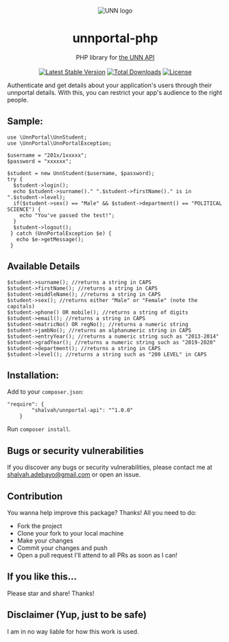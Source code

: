 <p align="center"><img  alt="UNN logo" src ="http://www.unn.edu.ng/wp-content/uploads/2015/03/UNN_Logo.jpg" />
<br><h1 align="center">unnportal-php</h1></p>
 
 <p align="center">PHP library for <a href="https://github.com/shalvah/unn-api">the UNN API</a>
 <br><br><a href="https://packagist.org/packages/shalvah/unnportal-api"><img alt="Latest Stable Version" src="https://poser.pugx.org/shalvah/unnportal-api/v/stable"></a> <a href="https://packagist.org/packages/shalvah/unnportal-api"><img alt="Total Downloads" src="https://poser.pugx.org/shalvah/unnportal-api/downloads"></a> <a href="https://packagist.org/packages/shalvah/unnportal-api"><img alt="License" src="https://poser.pugx.org/shalvah/unnportal-api/license"></a></p>

Authenticate and get details about your application's users through their unnportal details. With this, you can restrict your app's audience to the right people.

## Sample:
```
use \UnnPortal\UnnStudent;
use \UnnPortal\UnnPortalException;

$username = "201x/1xxxxx";
$password = "xxxxxx";

$student = new UnnStudent($username, $password);
try {
  $student->login();
  echo $student->surname()." ".$student->firstName()." is in ".$student->level);
  if($student->sex() == "Male" && $student->department() == "POLITICAL SCIENCE") {
    echo "You've passed the test!";
  }
  $student->logout();
 } catch (UnnPortalException $e) {
   echo $e->getMessage();
 }
 ```

## Available Details
```
$student->surname(); //returns a string in CAPS
$student->firstName(); //returns a string in CAPS
$student->middleName(); //returns a string in CAPS
$student->sex(); //returns either "Male" or "Female" (note the capitals)
$student->phone() OR mobile(); //returns a string of digits
$student->email(); //returns a string in CAPS
$student->matricNo() OR regNo(); //returns a numeric string
$student->jambNo(); //returns an alphanumeric string in CAPS
$student->entryYear(); //returns a numeric string such as "2013-2014"
$student->gradYear(); //returns a numeric string such as "2019-2020"
$student->department(); //returns a string in CAPS
$student->level(); //returns a string such as "200 LEVEL" in CAPS
```
## Installation:
Add to your `composer.json`:
```
"require": {
        "shalvah/unnportal-api": "^1.0.0"
    }
```
Run `composer install`.

## Bugs or security vulnerabilities
If you discover any bugs or security vulnerabilities, please contact me at shalvah.adebayo@gmail.com or open an issue.

## Contribution
You wanna help improve this package? Thanks! All you need to do:
- Fork the project
- Clone your fork to your local machine
- Make your changes
- Commit your changes and push
- Open a pull request
I'll attend to all PRs as soon as I can!

## If you like this...
Please star and share! Thanks!

## Disclaimer (Yup, just to be safe)
I am in no way liable for how this work is used. 
